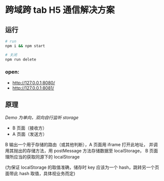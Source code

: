 # 跨域跨 tab H5 通信解决方案

## 运行

```bash
# run
npm i && npm start

# 关闭
npm run delete
```

### open:
- http://127.0.0.1:8080/
- http://127.0.0.1:8081/

## 原理

_Demo 为单向，双向自行监听 storage_
- B 页面（接收方）
- A 页面（发送方）

B 输出一个用于存储的路由（或其他判断），A 页面用 iframe 打开此地址，
并调用其抛出的存储方法，用 postMessage 方法存储数据至 localStorage，
B 页面理所应当的获取同源下的 localStorage

(为保证 localStorage 的取值准确，储存时 key 应该为一个 hash，跳转另一个页面带此 hash 取值，具体视业务而定)